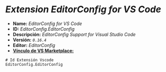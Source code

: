 <!-- Autor: Daniel Benjamin Perez Morales -->
<!-- GitHub: https://github.com/DanielBenjaminPerezMoralesDev13 -->
<!-- GitLab: https://gitlab.com/DanielBenjaminPerezMoralesDev13 -->
<!-- Correo electrónico: danielperezdev@proton.me -->

# ***Extension EditorConfig for VS Code***

- **Name:** *EditorConfig for VS Code*
- **ID:** *EditorConfig.EditorConfig*
- **Descripción:** *EditorConfig Support for Visual Studio Code*
- **Versión:** *`0.16.4`*
- **Editor:** *EditorConfig*
- **[Vínculo de VS Marketplace:](https://marketplace.visualstudio.com/items?itemName=EditorConfig.EditorConfig "https://marketplace.visualstudio.com/items?itemName=EditorConfig.EditorConfig")**

```plaintext
# Id Extensión Vscode
EditorConfig.EditorConfig
```
